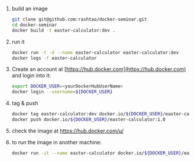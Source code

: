 
1. build an image
    
    ```bash
    git clone git@github.com:rashtao/docker-seminar.git
    cd docker-seminar
    docker build -t easter-calculator:dev .
    ```

2. run it

    ```bash
    docker run -t -d --name easter-calculator easter-calculator:dev
    docker logs -f easter-calculator
    ```

3. Create an account at [https://hub.docker.com](https://hub.docker.com) and login into it:

    ```bash
    export DOCKER_USER=<yourDockerHubUserName>    
    docker login --username=${DOCKER_USER}
    ```

3. tag & push

    ```bash
    docker tag easter-calculator:dev docker.io/${DOCKER_USER}/easter-calculator:1.0
    docker push docker.io/${DOCKER_USER}/easter-calculator:1.0
    ```

4. check the image at [https://hub.docker.com/u/<yourDockerHubUserName>](https://hub.docker.com/u/<yourDockerHubUserName>)

5. to run the image in another machine:

    ```bash
    docker run -it --name easter-calculator docker.io/${DOCKER_USER}/easter-calculator:1.0
    ```
